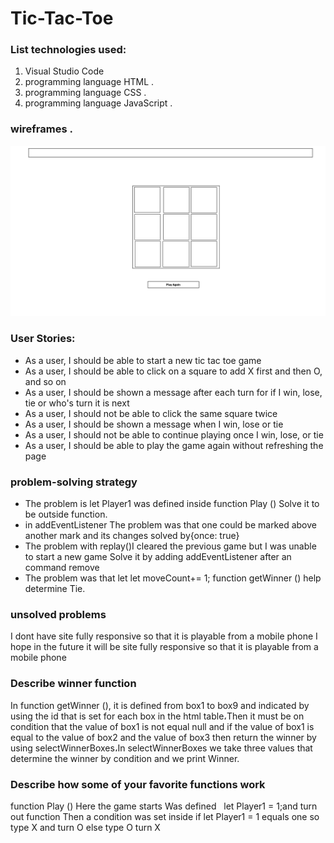 # Tic-Tac-Toe
### List technologies used:
1. Visual Studio Code
2. programming language HTML .
3. programming language CSS .
4. programming language JavaScript .

### wireframes .
![wireframe](tic-tac-toeW.png)

 ### User Stories:
* As a user, I should be able to start a new tic tac toe game
* As a user, I should be able to click on a square to add X first and then O, and so on
* As a user, I should be shown a message after each turn for if I win, lose, tie or who's turn it is next
* As a user, I should not be able to click the same square twice
* As a user, I should be shown a message when I win, lose or tie
* As a user, I should not be able to continue playing once I win, lose, or tie
* As a user, I should be able to play the game again without refreshing the page

 ### problem-solving strategy
* The problem is let Player1 was defined inside function Play ()
Solve it to be outside function.
* in addEventListener The problem was that one could be marked above another mark and its changes
solved by{once: true}
* The problem with replay()I cleared the previous game but I was unable to start a new game
Solve it by adding addEventListener after an command remove
* The problem was that let let moveCount+= 1; function getWinner () help determine Tie.


### unsolved problems
I dont have site fully responsive so that it is playable from a mobile phone
I hope in the future it will be site fully responsive so that it is playable from a mobile phone

### Describe winner function
In function getWinner (), it is defined from box1 to box9 and indicated by using the id that is set for each box in the html table،Then it must be on condition that the value of box1 is not equal null and if the value of box1 is equal to the value of box2 and the value of box3 then return the winner by using selectWinnerBoxes،In selectWinnerBoxes we take three values that determine the winner by condition and we print Winner.

### Describe how some of your favorite functions work
function Play () Here the game starts Was defined
  let Player1 = 1;and  turn out function Then a condition was set inside if let Player1 = 1 equals one so type X and turn O else  type O turn X

